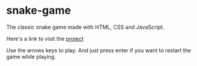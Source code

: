 # snake-game
The classic snake game made with HTML, CSS and JavaScript.

<p>Here's a link to visit the <a href="https://google.com](https://carloschavez60.github.io/snake-game" target="_blank" rel=”noopener noreferrer”>project</a></p>

Use the arrows keys to play. And just press enter if you want to restart the game while playing.
